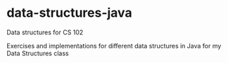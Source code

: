 # data-structures-java
Data structures for CS 102 

Exercises and implementations for different data structures in Java for my Data Structures class
